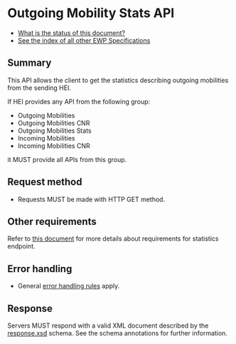 Outgoing Mobility Stats API
===========================

* [What is the status of this document?][statuses]
* [See the index of all other EWP Specifications][develhub]


Summary
-------

This API allows the client to get the statistics describing outgoing mobilities from the sending HEI.

If HEI provides any API from the following group:
* Outgoing Mobilities
* Outgoing Mobilities CNR
* Outgoing Mobilities Stats
* Incoming Mobilities
* Incoming Mobilities CNR

it MUST provide all APIs from this group.


Request method
--------------

* Requests MUST be made with HTTP GET method.


Other requirements
------------------

Refer to [this document][ewp-architecture] for more details about requirements for statistics endpoint.


Error handling
------------------------------

* General [error handling rules][error-handling] apply.

Response
--------

Servers MUST respond with a valid XML document described by the
[response.xsd](response.xsd) schema. See the schema annotations for
further information.


[develhub]: http://developers.erasmuswithoutpaper.eu/
[statuses]: https://github.com/erasmus-without-paper/ewp-specs-management#statuses
[error-handling]: https://github.com/erasmus-without-paper/ewp-specs-architecture#error-handling
[ewp-architecture]: https://github.com/erasmus-without-paper/ewp-specs-architecture#ewp-statistics